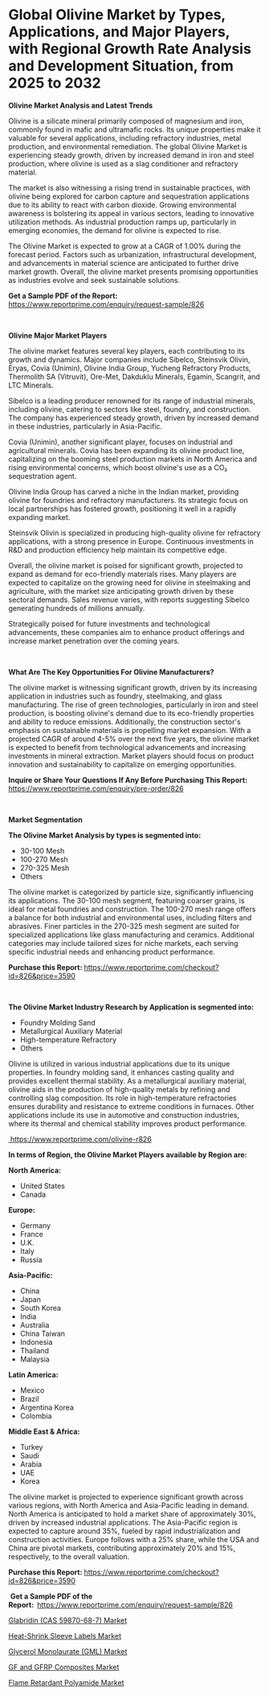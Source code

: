 <p><h1>Global Olivine Market by Types, Applications, and Major Players, with Regional Growth Rate Analysis and Development Situation, from 2025 to 2032</h1></p><p><strong>Olivine Market Analysis and Latest Trends</strong></p>
<p><p>Olivine is a silicate mineral primarily composed of magnesium and iron, commonly found in mafic and ultramafic rocks. Its unique properties make it valuable for several applications, including refractory industries, metal production, and environmental remediation. The global Olivine Market is experiencing steady growth, driven by increased demand in iron and steel production, where olivine is used as a slag conditioner and refractory material.</p><p>The market is also witnessing a rising trend in sustainable practices, with olivine being explored for carbon capture and sequestration applications due to its ability to react with carbon dioxide. Growing environmental awareness is bolstering its appeal in various sectors, leading to innovative utilization methods. As industrial production ramps up, particularly in emerging economies, the demand for olivine is expected to rise.</p><p>The Olivine Market is expected to grow at a CAGR of 1.00% during the forecast period. Factors such as urbanization, infrastructural development, and advancements in material science are anticipated to further drive market growth. Overall, the olivine market presents promising opportunities as industries evolve and seek sustainable solutions.</p></p>
<p><strong>Get a Sample PDF of the Report:&nbsp;</strong> <a href="https://www.reportprime.com/enquiry/request-sample/826?utm_campaign=60&utm_medium=2&utm_source=Github&utm_content=ia&utm_term=18032025&utm_id=olivine">https://www.reportprime.com/enquiry/request-sample/826</a></p>
<p>&nbsp;</p>
<p><strong>Olivine Major Market Players</strong></p>
<p><p>The olivine market features several key players, each contributing to its growth and dynamics. Major companies include Sibelco, Steinsvik Olivin, Eryas, Covia (Unimin), Olivine India Group, Yucheng Refractory Products, Thermolith SA (Vitruvit), Ore-Met, Dakduklu Minerals, Egamin, Scangrit, and LTC Minerals.</p><p>Sibelco is a leading producer renowned for its range of industrial minerals, including olivine, catering to sectors like steel, foundry, and construction. The company has experienced steady growth, driven by increased demand in these industries, particularly in Asia-Pacific. </p><p>Covia (Unimin), another significant player, focuses on industrial and agricultural minerals. Covia has been expanding its olivine product line, capitalizing on the booming steel production markets in North America and rising environmental concerns, which boost olivine's use as a CO₂ sequestration agent.</p><p>Olivine India Group has carved a niche in the Indian market, providing olivine for foundries and refractory manufacturers. Its strategic focus on local partnerships has fostered growth, positioning it well in a rapidly expanding market.</p><p>Steinsvik Olivin is specialized in producing high-quality olivine for refractory applications, with a strong presence in Europe. Continuous investments in R&D and production efficiency help maintain its competitive edge.</p><p>Overall, the olivine market is poised for significant growth, projected to expand as demand for eco-friendly materials rises. Many players are expected to capitalize on the growing need for olivine in steelmaking and agriculture, with the market size anticipating growth driven by these sectoral demands. Sales revenue varies, with reports suggesting Sibelco generating hundreds of millions annually.</p><p>Strategically poised for future investments and technological advancements, these companies aim to enhance product offerings and increase market penetration over the coming years.</p></p>
<p>&nbsp;</p>
<p><strong>What Are The Key Opportunities For Olivine Manufacturers?</strong></p>
<p><p>The olivine market is witnessing significant growth, driven by its increasing application in industries such as foundry, steelmaking, and glass manufacturing. The rise of green technologies, particularly in iron and steel production, is boosting olivine's demand due to its eco-friendly properties and ability to reduce emissions. Additionally, the construction sector's emphasis on sustainable materials is propelling market expansion. With a projected CAGR of around 4-5% over the next five years, the olivine market is expected to benefit from technological advancements and increasing investments in mineral extraction. Market players should focus on product innovation and sustainability to capitalize on emerging opportunities.</p></p>
<p><strong>Inquire or Share Your Questions If Any Before Purchasing This Report:</strong> <a href="https://www.reportprime.com/enquiry/pre-order/826?utm_campaign=60&utm_medium=2&utm_source=Github&utm_content=ia&utm_term=18032025&utm_id=olivine">https://www.reportprime.com/enquiry/pre-order/826</a></p>
<p>&nbsp;</p>
<p><strong>Market Segmentation</strong></p>
<p><strong>The Olivine Market Analysis by types is segmented into:</strong></p>
<p><ul><li>30-100 Mesh</li><li>100-270 Mesh</li><li>270-325 Mesh</li><li>Others</li></ul></p>
<p><p>The olivine market is categorized by particle size, significantly influencing its applications. The 30-100 mesh segment, featuring coarser grains, is ideal for metal foundries and construction. The 100-270 mesh range offers a balance for both industrial and environmental uses, including filters and abrasives. Finer particles in the 270-325 mesh segment are suited for specialized applications like glass manufacturing and ceramics. Additional categories may include tailored sizes for niche markets, each serving specific industrial needs and enhancing product performance.</p></p>
<p><strong>Purchase this Report:&nbsp;</strong><a href="https://www.reportprime.com/checkout?id=826&price=3590&utm_campaign=60&utm_medium=2&utm_source=Github&utm_content=ia&utm_term=18032025&utm_id=olivine">https://www.reportprime.com/checkout?id=826&price=3590</a></p>
<p>&nbsp;</p>
<p><strong>The Olivine Market Industry Research by Application is segmented into:</strong></p>
<p><ul><li>Foundry Molding Sand</li><li>Metallurgical Auxiliary Material</li><li>High-temperature Refractory</li><li>Others</li></ul></p>
<p><p>Olivine is utilized in various industrial applications due to its unique properties. In foundry molding sand, it enhances casting quality and provides excellent thermal stability. As a metallurgical auxiliary material, olivine aids in the production of high-quality metals by refining and controlling slag composition. Its role in high-temperature refractories ensures durability and resistance to extreme conditions in furnaces. Other applications include its use in automotive and construction industries, where its thermal and chemical stability improves product performance.</p></p>
<p><a href="https://www.reportprime.com/olivine-r826?utm_campaign=60&utm_medium=2&utm_source=Github&utm_content=ia&utm_term=18032025&utm_id=olivine">&nbsp;https://www.reportprime.com/olivine-r826</a></p>
<p><strong>In terms of Region, the Olivine Market Players available by Region are:</strong></p>
<p>
    <p> <strong> North America: </strong>
        <ul>
            <li>United States</li>
            <li>Canada</li>
        </ul>
        </p> 
    <p> <strong> Europe: </strong>
        <ul>
            <li>Germany</li>
            <li>France</li>
            <li>U.K.</li>
            <li>Italy</li>
            <li>Russia</li>
        </ul>
        </p> 
    <p> <strong> Asia-Pacific: </strong>
        <ul>
            <li>China</li>
            <li>Japan</li>
            <li>South Korea</li>
            <li>India</li>
            <li>Australia</li>
            <li>China Taiwan</li>
            <li>Indonesia</li>
            <li>Thailand</li>
            <li>Malaysia</li>
        </ul>
        </p> 
    <p> <strong> Latin America: </strong>
        <ul>
            <li>Mexico</li>
            <li>Brazil</li>
            <li>Argentina Korea</li>
            <li>Colombia</li>
        </ul>
        </p> 
    <p> <strong> Middle East & Africa: </strong>
        <ul>
            <li>Turkey</li>
            <li>Saudi</li>
            <li>Arabia</li>
            <li>UAE</li>
            <li>Korea</li>
        </ul>
    </p>
    </p>
<p><p>The olivine market is projected to experience significant growth across various regions, with North America and Asia-Pacific leading in demand. North America is anticipated to hold a market share of approximately 30%, driven by increased industrial applications. The Asia-Pacific region is expected to capture around 35%, fueled by rapid industrialization and construction activities. Europe follows with a 25% share, while the USA and China are pivotal markets, contributing approximately 20% and 15%, respectively, to the overall valuation.</p></p>
<p><strong>Purchase this Report: </strong><a href="https://www.reportprime.com/checkout?id=826&price=3590&utm_campaign=60&utm_medium=2&utm_source=Github&utm_content=ia&utm_term=18032025&utm_id=olivine">https://www.reportprime.com/checkout?id=826&price=3590</a></p>
<p>&nbsp;<strong>Get a Sample PDF of the Report:&nbsp;&nbsp;</strong><a href="https://www.reportprime.com/enquiry/request-sample/826?utm_campaign=60&utm_medium=2&utm_source=Github&utm_content=ia&utm_term=18032025&utm_id=olivine">https://www.reportprime.com/enquiry/request-sample/826</a></p>
<p><strong></strong></p>
<p><p><a href="https://github.com/puhakhommabh/Market-Research-Report-List-1/blob/main/glabridin-cas-59870-68-7-market.md?utm_campaign=60&utm_medium=2&utm_source=Github&utm_content=ia&utm_term=18032025&utm_id=olivine">Glabridin (CAS 59870-68-7) Market</a></p><p><a href="https://github.com/borknyberg/Market-Research-Report-List-1/blob/main/heat-shrink-sleeve-labels-market.md?utm_campaign=60&utm_medium=2&utm_source=Github&utm_content=ia&utm_term=18032025&utm_id=olivine">Heat-Shrink Sleeve Labels Market</a></p><p><a href="https://github.com/mynaoanes/Market-Research-Report-List-1/blob/main/glycerol-monolaurate-gml-market.md?utm_campaign=60&utm_medium=2&utm_source=Github&utm_content=ia&utm_term=18032025&utm_id=olivine">Glycerol Monolaurate (GML) Market</a></p><p><a href="https://github.com/ozolsgasko02/Market-Research-Report-List-1/blob/main/gf-and-gfrp-composites-market.md?utm_campaign=60&utm_medium=2&utm_source=Github&utm_content=ia&utm_term=18032025&utm_id=olivine">GF and GFRP Composites Market</a></p><p><a href="https://github.com/joubehobock75/Market-Research-Report-List-1/blob/main/flame-retardant-polyamide-market.md?utm_campaign=60&utm_medium=2&utm_source=Github&utm_content=ia&utm_term=18032025&utm_id=olivine">Flame Retardant Polyamide Market</a></p></p>